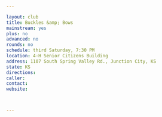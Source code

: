```yaml
---

layout: club
title: Buckles &amp; Bows
mainstream: yes
plus: no
advanced: no
rounds: no
schedule: third Saturday, 7:30 PM
location: 4-H Senior Citizens Building
address: 1107 South Spring Valley Rd., Junction City, KS
state: KS
directions: 
caller: 
contact: 
website: 



---
```


